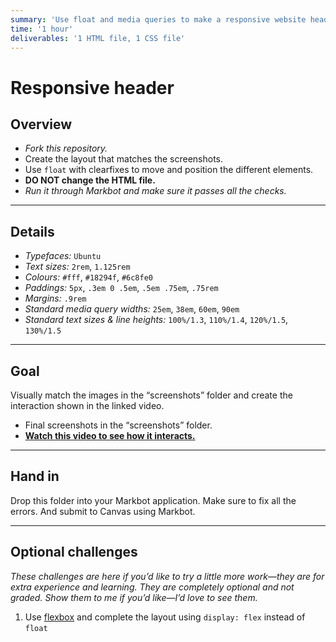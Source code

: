 ```yaml
---
summary: 'Use float and media queries to make a responsive website header.'
time: '1 hour'
deliverables: '1 HTML file, 1 CSS file'
---
```


# Responsive header

## Overview

- *Fork this repository.*
- Create the layout that matches the screenshots.
- Use `float` with clearfixes to move and position the different elements.
- **DO NOT change the HTML file.**
- *Run it through Markbot and make sure it passes all the checks.*

---

## Details

- *Typefaces:* `Ubuntu`
- *Text sizes:* `2rem`, `1.125rem`
- *Colours:* `#fff`, `#18294f`, `#6c8fe0`
- *Paddings:* `5px`, `.3em 0 .5em`, `.5em .75em`, `.75rem`
- *Margins:* `.9rem`
- *Standard media query widths:* `25em`, `38em`, `60em`, `90em`
- *Standard text sizes & line heights:* `100%/1.3`, `110%/1.4`, `120%/1.5`, `130%/1.5`

---

## Goal

Visually match the images in the “screenshots” folder and create the interaction shown in the linked video.

- Final screenshots in the “screenshots” folder.
- [**Watch this video to see how it interacts.**](https://youtu.be/c5Xahz7qQGQ)

---

## Hand in

Drop this folder into your Markbot application. Make sure to fix all the errors. And submit to Canvas using Markbot.

---

## Optional challenges

*These challenges are here if you’d like to try a little more work—they are for extra experience and learning. They are completely optional and not graded. Show them to me if you’d like—I’d love to see them.*

1. Use [flexbox](https://learn-the-web.algonquindesign.ca/topics/flow-display/#flexbox) and complete the layout using `display: flex` instead of `float`
